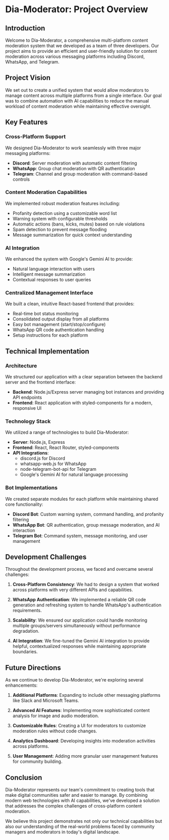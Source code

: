 # Dia-Moderator: Project Overview

## Introduction

Welcome to Dia-Moderator, a comprehensive multi-platform content moderation system that we developed as a team of three developers. Our project aims to provide an efficient and user-friendly solution for content moderation across various messaging platforms including Discord, WhatsApp, and Telegram.

## Project Vision

We set out to create a unified system that would allow moderators to manage content across multiple platforms from a single interface. Our goal was to combine automation with AI capabilities to reduce the manual workload of content moderation while maintaining effective oversight.

## Key Features

### Cross-Platform Support

We designed Dia-Moderator to work seamlessly with three major messaging platforms:

- **Discord**: Server moderation with automatic content filtering
- **WhatsApp**: Group chat moderation with QR authentication
- **Telegram**: Channel and group moderation with command-based controls

### Content Moderation Capabilities

We implemented robust moderation features including:

- Profanity detection using a customizable word list
- Warning system with configurable thresholds
- Automatic actions (bans, kicks, mutes) based on rule violations
- Spam detection to prevent message flooding
- Message summarization for quick context understanding

### AI Integration

We enhanced the system with Google's Gemini AI to provide:

- Natural language interaction with users
- Intelligent message summarization
- Contextual responses to user queries

### Centralized Management Interface

We built a clean, intuitive React-based frontend that provides:

- Real-time bot status monitoring
- Consolidated output display from all platforms
- Easy bot management (start/stop/configure)
- WhatsApp QR code authentication handling
- Setup instructions for each platform

## Technical Implementation

### Architecture

We structured our application with a clear separation between the backend server and the frontend interface:

- **Backend**: Node.js/Express server managing bot instances and providing API endpoints
- **Frontend**: React application with styled-components for a modern, responsive UI

### Technology Stack

We utilized a range of technologies to build Dia-Moderator:

- **Server**: Node.js, Express
- **Frontend**: React, React Router, styled-components
- **API Integrations**:
  - discord.js for Discord
  - whatsapp-web.js for WhatsApp
  - node-telegram-bot-api for Telegram
  - Google's Gemini AI for natural language processing

### Bot Implementations

We created separate modules for each platform while maintaining shared core functionality:

- **Discord Bot**: Custom warning system, command handling, and profanity filtering
- **WhatsApp Bot**: QR authentication, group message moderation, and AI interaction
- **Telegram Bot**: Command system, message monitoring, and user management

## Development Challenges

Throughout the development process, we faced and overcame several challenges:

1. **Cross-Platform Consistency**: We had to design a system that worked across platforms with very different APIs and capabilities.

2. **WhatsApp Authentication**: We implemented a reliable QR code generation and refreshing system to handle WhatsApp's authentication requirements.

3. **Scalability**: We ensured our application could handle monitoring multiple groups/servers simultaneously without performance degradation.

4. **AI Integration**: We fine-tuned the Gemini AI integration to provide helpful, contextualized responses while maintaining appropriate boundaries.

## Future Directions

As we continue to develop Dia-Moderator, we're exploring several enhancements:

1. **Additional Platforms**: Expanding to include other messaging platforms like Slack and Microsoft Teams.

2. **Advanced AI Features**: Implementing more sophisticated content analysis for image and audio moderation.

3. **Customizable Rules**: Creating a UI for moderators to customize moderation rules without code changes.

4. **Analytics Dashboard**: Developing insights into moderation activities across platforms.

5. **User Management**: Adding more granular user management features for community building.

## Conclusion

Dia-Moderator represents our team's commitment to creating tools that make digital communities safer and easier to manage. By combining modern web technologies with AI capabilities, we've developed a solution that addresses the complex challenges of cross-platform content moderation.

We believe this project demonstrates not only our technical capabilities but also our understanding of the real-world problems faced by community managers and moderators in today's digital landscape.
